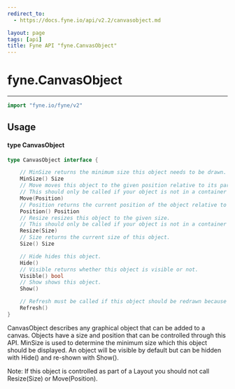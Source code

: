 ```yaml
---
redirect_to:
  - https://docs.fyne.io/api/v2.2/canvasobject.md

layout: page
tags: [api]
title: Fyne API "fyne.CanvasObject"
---
```



# fyne.CanvasObject
---
```go
import "fyne.io/fyne/v2"
```

## Usage

#### type CanvasObject

```go
type CanvasObject interface {

	// MinSize returns the minimum size this object needs to be drawn.
	MinSize() Size
	// Move moves this object to the given position relative to its parent.
	// This should only be called if your object is not in a container with a layout manager.
	Move(Position)
	// Position returns the current position of the object relative to its parent.
	Position() Position
	// Resize resizes this object to the given size.
	// This should only be called if your object is not in a container with a layout manager.
	Resize(Size)
	// Size returns the current size of this object.
	Size() Size

	// Hide hides this object.
	Hide()
	// Visible returns whether this object is visible or not.
	Visible() bool
	// Show shows this object.
	Show()

	// Refresh must be called if this object should be redrawn because its inner state changed.
	Refresh()
}
```

CanvasObject describes any graphical object that can be added to a canvas. Objects have a size and position that can be controlled through this API. MinSize is used to determine the minimum size which this object should be displayed. An object will be visible by default but can be hidden with Hide() and re-shown with Show().

Note: If this object is controlled as part of a Layout you should not call Resize(Size) or Move(Position).
